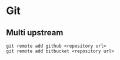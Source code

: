 # Git

## Multi upstream

`git remote add github <repository url>`  
`git remote add bitbucket <repository url>`
